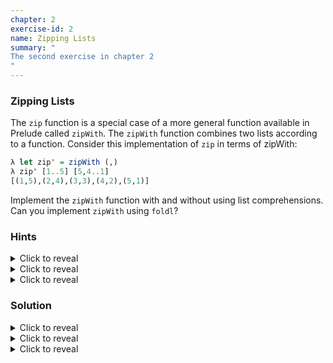 ```yaml
---
chapter: 2
exercise-id: 2
name: Zipping Lists
summary: "
The second exercise in chapter 2
"
---
```


### Zipping Lists

The `zip` function is a special case of a more general
function available in Prelude called `zipWith`.  The
`zipWith` function combines two lists according to a
function.  Consider this implementation of `zip` in terms
of zipWith:

```haskell
λ let zip' = zipWith (,)
λ zip' [1..5] [5,4..1]
[(1,5),(2,4),(3,3),(4,2),(5,1)]
```

Implement the `zipWith` function with and without using
list comprehensions.  Can you implement `zipWith` using
`foldl`?

### Hints

<div class="hints">
<details>
<summary>Click to reveal</summary>

<div class="details-body-outer">
<div class="details-body">
You can use pattern matching to easily figure out if either of the lists that
you are zipping is empty.
</div>
</div>
</details>

<details>
<summary>Click to reveal</summary>

<div class="details-body-outer">
<div class="details-body">
The `zip` and `zipWith` functions in `Prelude` always return a list as long as
the _shortest_ input list. If either list is empty, they return an empty
list. Let's look at a couple of examples:

```haskell
λ zip [] [1..100]
[]

λ zip [1..100] []
[]

λ zip [1] [2..100]
[(1,2)]
```
</div>
</div>
</details>

<details>
<summary>Click to reveal</summary>

<div class="details-body-outer">
<div class="details-body">

Implementing `zipWith` using list comprehensions will be tricky. Remember that
by default a list comprehension will generate every combination of elements:

```haskell
λ [(a,b) | a <- [1,2,3], b <- [1,2,3]]
[(1,1),(1,2),(1,3),(2,1),(2,2),(2,3),(3,1),(3,2),(3,3)]
```

Can you think of any ways to work around this?
</div>
</div>
</details>
</div>

### Solution

<div class="solution">
<details>
<summary>Click to reveal</summary>

<div class="details-body-outer">
<div class="details-body">

As you might expect, it's possible to implement `zipWith` with manual recursion,
`foldl`, or using a list comprehension. In fact, there are several different
options, all with their own tradeoffs.

Let's start by looking at the manual recursive definition. We'll use pattern
matching to decide whether we have enough data to create a new value. Naively,
we could check if either list is empty, and otherwise return a value:

```haskell
exampleZipWith f [] bs = []
exampleZipWith f as [] = []
exampleZipWith f (a:as) (b:bs) = f a b : exampleZipWith f as bs
```

Although it works, this approach is a bit more verbose than necessary. If either
list is empty, or if both of them are, then we're returning an empty list. We're
only applying `f` when both lists are non-empty. If we put that pattern first,
then we can use a wildcard pattern for all other cases:

```haskell
exampleZipWith f (a:as) (b:bs) = f a b : exampleZipWith f as bs
exampleZipWith _f _as _bs = []
```

Alternatively, you could use a `case` expression to implement this function. The
logic is the same, but we'll use a single implementation of our function:

```haskell
exampleZipWithCase f a b =
  case (a,b) of
    (a':as, b':bs) -> f a' b' : exampleZipWith f as bs
    _ -> []
```

Another option for implementing our function with manual recursion would be to
use a guard. Naively you might want to use `null` and `head` to implement this
function using a guard:

```haskell
exampleGuard f as bs
  | null as || null bs = []
  | otherwise = f (head as) (head bs) : exampleGuard f (tail as) (tail bs)
```

Although technically safe and correct, since we're testing for empty lists
before using the partial `head` function, it's common practice to avoid partial
functions like `head` in general, even when we know them to be safe. In that
case, we can use _pattern guards_ to pattern match inside of a guard
clause:

```haskell
examplePatternGuard f as bs
  | (a:as') <- as, (b:bs') <- bs = f a b : examplePatternGuard f as' bs'
  | otherwise = []
```

You'll notice that the syntax here is the same as the syntax when working with a
list comprehension. We use the left arrow (`<-`) to pattern match on a value. If
any of the patterns fail , then the guard clause fails and we move onto the next
one.

Now that you've seen how to implement `zipWith` using manual recursion, can you
do it using `foldl` or a list comprehension? Try it yourself, or click below to
see the next part of the solution.
</div>
</div>
</details>

<details>
<summary>Click to reveal</summary>

<div class="details-body-outer">
<div class="details-body">

Now that you've implemented a manually recursive version of `zipWith`, let's
move our attention to a version that uses `foldl`. If we're willing to cheat a
little bit, our implementation is pretty straightforward:

```haskell
zipWithFoldl f as bs = reverse $ foldl applyFunction [] zipped
  where
    zipped = zip as bs
    applyFunction accumulator (a,b) = f a b : accumulator
```

In this solution we're using `zip` to handle combining each pair of elements in
the two lists. Afterwards, we take one trip through the list with `foldl` and
apply `f` to each pair of arguments. You'll notice that we're prepending each
new value to the beginning of our accumulator, and then reversing the whole list
at the end. Doing a single call to `reverse` at the end of our fold lets us
avoid having to update the entire list every time we add a new
element. Alternatively, we could use `foldr` and save ourselves the call to
`reverse`:

```haskell
zipWithFoldr f as bs = foldr applyFunction [] zipped
  where
    zipped = zip as bs
    applyFunction (a,b) accumulator = f a b : accumulator
```

Since the exercise asked us to solve this with `foldl` let's stick with that. If
we don't want to cheat by using `zip`, we can still solve the problem with
`foldl`, but we need to do a bit more work to keep track of our two lists.

Instead of zipping both lists together, then applying our function, we can do
both in a single step:

```haskell
zipWithFoldl' f as bs =
  reverse $ fst results
  where
    results = foldl applyFunction ([], as) bs
    applyFunction (zipped, []) _ = (zipped, [])
    applyFunction (zipped, x:xs) val = (f x val : zipped, xs)
```

This function isn't too different from our original version. We're still
starting with an empty list in our accumulator, and we're still calling `f` for
each item in our fold. What's different is that our accumulator value is now
keeping track of both the new list that we're building up, and also the second
list that we're slowly breaking down. If `as` is shorter than `bs` we'll start
ignoring any new values in the fold and return the list that we were able to
build up as long as we had values in each list.

Once we're finished with the fold, we're left with a tuple that contains both
the new list, as well as any remainder of `as` that we weren't able to
process. We discard the leftover `as` and return the reversed list just like we
did with our earlier `foldl` implementation.

Now that you've seen how to implement `zipWith` using both manual recursion and
`foldl`, you can try to implement it with a list comprehension yourself, or
expand the solution below.
</div>
</div>
</details>

<details>
<summary>Click to reveal</summary>

<div class="details-body-outer">
<div class="details-body">

Now that you've written `zipWith` using both `foldl` and with manual recursion,
the last task in this exercise is to build a version that uses list
comprehensions. This is the most challenging of the three parts of this problem,
because we're working against the language. This part of the example shows that
just because you can use a feature to do something doesn't mean it's the best
way to do it.

The problem with using a list comprehension to implement `zipWith` is, as you
may recall from the chapter, a list comprehension returns a value for each
pairing of our two lists. That means the naive approach won't work. Let's try it
and see why:

```haskell
exampleZipWithComprehensionBad f as bs = [f a b | a <- as, b <- bs]
```

Let's load this up in `ghci` and compare the behavior of this function with the
real `zipWith`:

```haskell
λ zipWith (,) [1,2] [3,4]
[(1,3),(2,4)]

λ exampleZipWithComprehensionBad (,) [1,2] [3,4]
[(1,3),(1,4),(2,3),(2,4)]
```

As you can see, the real definition of `zipWith` pairs the first element of the
first list with the first element of the second list, and so on, until it
reaches the end of one of the lists. Our list comprehension version pairs the
first element of the first list with _each element_ of the second list, and so
on, until it's gone through every pairing. That's a significantly different
behavior.

So, how can work work around this? Just like with our earlier `foldl` example,
the easiest option is to cheat by using `zip`:

```haskell
exampleZipWithComprehension f as bs = [f a b | (a,b) <- zip as bs]
```

Not only does using `zip` mean that we don't need to worry about one list being
longer than the other, it also combines our two lists so that we don't need to
worry about the fact that list comprehensions don't combine elements the way
we want for `zipWith`.

If we don't want to cheat by using `zip`, then we need to be a bit creative in
how we approach the problem. Using two lists won't work, but how can we get a
single list out of our two lists if we're not combining them with `zip`? Let's
think again about the nature of our problem: We want to combine the *first*
element of `as` with the *first* element of `bs`, then we want to combine the
*second* element of `as` with the *second* element of `bs` and so on until we
reach the end of one of our two lists. Although we have two lists, at each step
we're combining the values at the same index. All we need to do is to step
through the list of indexes.

```haskell
exampleZipWithComprehensionIndex f as bs =
  [f (as !! idx) (bs !! idx) | idx <- [0 .. len - 1]]
  where
    len = min (length as) (length bs)
```

As you can see, moving to an index based approach to using a list comprehension
lets get an implementation that's fairly easy to read, and doesn't require that
we use `zip`.

Thinking about how to implement something like `zipWith` using list
comprehensions is a great way to stretch your mind and think about the different
ways you can apply the features of Haskell creatively, but in practice this
isn't the way we'd normally implement something like this. Although the `(!!)`
operator should be safe in this example since we're checking the length of our
inputs, it's still an unsafe operation. Indexing into the lists repeatedly is
also much less efficient than even using a `foldl` and reversing the
output. Indexing into a list requires that we traverse the whole list up to the
element we want, and so repeated indexing ends up being more work than walking
through the list twice (once for the `foldl` and again for the `reverse`).

</div>
</div>
</details>
</div>
